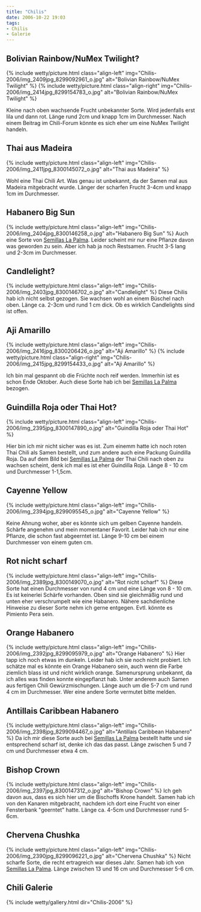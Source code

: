 ```yaml
---
title: "Chilis"
date: 2006-10-22 19:03
tags: 
- Chilis
- Galerie
---
```

## Bolivian Rainbow/NuMex Twilight?
{% include wetty/picture.html class="align-left" img="Chilis-2006/img_2409jpg_8299092961_o.jpg" alt="Bolivian Rainbow/NuMex Twilight" %}
{% include wetty/picture.html class="align-right" img="Chilis-2006/img_2414jpg_8299154783_o.jpg" alt="Bolivian Rainbow/NuMex Twilight" %}

Kleine nach oben wachsende Frucht unbekannter Sorte. Wird jedenfalls erst lila und dann rot. Länge rund 2cm und knapp 1cm im Durchmesser. Nach einem Beitrag im Chili-Forum könnte es sich eher um eine NuMex Twilight handeln.

## Thai aus Madeira
{% include wetty/picture.html class="align-left" img="Chilis-2006/img_2411jpg_8300145072_o.jpg" alt="Thai aus Madeira" %}

Wohl eine Thai Chili Art. Was genau ist unbekannt, da der Samen mal aus Madeira mitgebracht wurde. Länger der scharfen Frucht 3-4cm und knapp 1cm im Durchmesser.
 
## Habanero Big Sun
{% include wetty/picture.html class="align-left" img="Chilis-2006/img_2404jpg_8300146258_o.jpg" alt="Habanero Big Sun" %}
Auch eine Sorte von [Semillas La Palma](http://www.semillas.de/). Leider scheint mir nur eine Pflanze davon was geworden zu sein. Aber ich hab ja noch Restsamen. Frucht 3-5 lang und 2-3cm im Durchmesser.
 
## Candlelight?
{% include wetty/picture.html class="align-left" img="Chilis-2006/img_2403jpg_8300146702_o.jpg" alt="Candlelight" %}
Diese Chilis hab ich nicht selbst gezogen. Sie wachsen wohl an einem Büschel nach oben. Länge ca. 2-3cm und rund 1 cm dick. Ob es wirklich Candlelights sind ist offen.
 
## Aji Amarillo
{% include wetty/picture.html class="align-left" img="Chilis-2006/img_2416jpg_8300206426_o.jpg" alt="Aji Amarillo" %}
{% include wetty/picture.html class="align-right" img="Chilis-2006/img_2415jpg_8299154433_o.jpg" alt="Aji Amarillo" %}

Ich bin mal gespannt ob die Früchte noch reif werden. Immerhin ist es schon Ende Oktober. Auch diese Sorte hab ich bei [Semillas La Palma](http://www.semillas.de/) bezogen.
 
## Guindilla Roja oder Thai Hot?
{% include wetty/picture.html class="align-left" img="Chilis-2006/img_2395jpg_8300147890_o.jpg" alt="Guindilla Roja oder Thai Hot" %}

Hier bin ich mir nicht sicher was es ist. Zum einemm hatte ich noch roten Thai Chili als Samen bestellt, und zum andere auch eine Packung Guindilla Roja.
Da auf dem Bild bei [Semillas La Palma](http://www.semillas.de/) der Thai Chili nach oben zu wachsen scheint, denk ich mal es ist eher Guindilla Roja.
Länge 8 - 10 cm und Durchmesser 1-1,5cm.
 
## Cayenne Yellow
{% include wetty/picture.html class="align-left" img="Chilis-2006/img_2394jpg_8299095545_o.jpg" alt="Cayenne Yellow" %}

Keine Ahnung woher, aber es könnte sich um gelben Cayenne handeln. Schärfe angenehm und mein momentaner Favorit. Leider hab ich nur eine Pflanze, die schon fast abgeerntet ist.
Länge 9-10 cm bei einem Durchmesser von einem guten cm.
 
## Rot nicht scharf
{% include wetty/picture.html class="align-left" img="Chilis-2006/img_2389jpg_8300149070_o.jpg" alt="Rot nicht scharf" %}
Diese Sorte hat einen Durchmesser von rund 4 cm und eine Länge von 8 - 10 cm. Es ist keinerlei Schärfe vorhanden. Oben sind sie gleichmäßig rund und unten eher verschrumpelt wie eine Habanero.
Nähere sachdienliche Hinweise zu dieser Sorte nehm ich gerne entgegen. Evtl. könnte es Pimiento Pera sein.
 
## Orange Habanero
{% include wetty/picture.html class="align-left" img="Chilis-2006/img_2392jpg_8299095979_o.jpg" alt="Orange Habanero" %}
Hier tapp ich noch etwas im dunkeln. Leider hab ich sie noch nicht probiert. Ich schätze mal es könnte ein Orange Habanero sein, auch wenn die Farbe ziemlich blass ist und nicht wirklich orange.
Samenursprung unbekannt, da ich alles was finden konnte eingepflanzt hab. Unter anderem auch Samen aus fertigen Chili Gewürzmischungen.
Länge auch um die 5-7 cm und rund 4 cm im Durchmesser.
Wer eine andere Sorte vermutet bitte melden.
 
## Antillais Caribbean Habanero
{% include wetty/picture.html class="align-left" img="Chilis-2006/img_2398jpg_8299094467_o.jpg" alt="Antillais Caribbean Habanero" %}
Da ich mir diese Sorte auch bei [Semillas La Palma](http://www.semillas.de/) bestellt hatte und sie entsprechend scharf ist, denke ich das das passt.
Länge zwischen 5 und 7 cm und Durchmesser etwa 4 cm.
 
## Bishop Crown
{% include wetty/picture.html class="align-left" img="Chilis-2006/img_2397jpg_8300147312_o.jpg" alt="Bishop Crown" %}
Ich geh davon aus, dass es sich hier um die Bischoffs Krone handelt. Samen hab ich von den Kanaren mitgebracht, nachdem ich dort eine Frucht von einer Fensterbank "geerntet" hatte.
Länge ca. 4-5cm und Durchmesser rund 5-6cm.
 
## Chervena Chushka
{% include wetty/picture.html class="align-left" img="Chilis-2006/img_2390jpg_8299096221_o.jpg" alt="Chervena Chushka" %}
Nicht scharfe Sorte, die recht ertragreich war dieses Jahr. Samen hab ich von [Semillas La Palma](http://www.semillas.de/).
Länge zwischen 13 und 16 cm und Durchmesser 5-6 cm.

## Chili Galerie
{% include wetty/gallery.html dir="Chilis-2006" %}
 